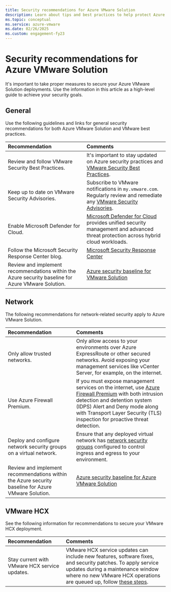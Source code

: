 ```yaml
---
title: Security recommendations for Azure VMware Solution
description: Learn about tips and best practices to help protect Azure VMware Solution deployments from vulnerabilities and malicious actors. 
ms.topic: conceptual
ms.service: azure-vmware
ms.date: 02/26/2025
ms.custom: engagement-fy23
---
```



# Security recommendations for Azure VMware Solution

It's important to take proper measures to secure your Azure VMware Solution deployments. Use the information in this article as a high-level guide to achieve your security goals.

## General

Use the following guidelines and links for general security recommendations for both Azure VMware Solution and VMware best practices.

| Recommendation | Comments |
| :-- | :-- |
| Review and follow VMware Security Best Practices. | It's important to stay updated on Azure security practices and [VMware Security Best Practices](https://techdocs.broadcom.com/us/en/vmware-cis/vsphere/vsphere/8-0/vsphere-security-8-0/security-in-the-vsphere-environment/security-best-practices-and-resources.html). |
| Keep up to date on VMware Security Advisories. | Subscribe to VMware notifications in `my.vmware.com`. Regularly review and remediate any [VMware Security Advisories](https://support.broadcom.com/web/ecx/security-advisory?). |
| Enable Microsoft Defender for Cloud. | [Microsoft Defender for Cloud](/azure/defender-for-cloud/) provides unified security management and advanced threat protection across hybrid cloud workloads. |
| Follow the Microsoft Security Response Center blog. | [Microsoft Security Response Center](https://msrc-blog.microsoft.com/) |
| Review and implement recommendations within the Azure security baseline for Azure VMware Solution. | [Azure security baseline for VMware Solution](/security/benchmark/azure/baselines/vmware-solution-security-baseline/) |

## Network

The following recommendations for network-related security apply to Azure VMware Solution.

| Recommendation | Comments |
| :-- | :-- |
| Only allow trusted networks. | Only allow access to your environments over Azure ExpressRoute or other secured networks. Avoid exposing your management services like vCenter Server, for example, on the internet. |
| Use Azure Firewall Premium. | If you must expose management services on the internet, use [Azure Firewall Premium](../firewall/premium-migrate.md) with both intrusion detection and detention system (IDPS) Alert and Deny mode along with Transport Layer Security (TLS) inspection for proactive threat detection. |
| Deploy and configure network security groups on a virtual network. | Ensure that any deployed virtual network has [network security groups](../virtual-network/network-security-groups-overview.md) configured to control ingress and egress to your environment. |
| Review and implement recommendations within the Azure security baseline for Azure VMware Solution. | [Azure security baseline for Azure VMware Solution](/security/benchmark/azure/baselines/vmware-solution-security-baseline/) |

## VMware HCX

See the following information for recommendations to secure your VMware HCX deployment.

| Recommendation | Comments |
| :-- | :-- |
| Stay current with VMware HCX service updates. | VMware HCX service updates can include new features, software fixes, and security patches. To apply service updates during a maintenance window where no new VMware HCX operations are queued up, follow [these steps](https://techdocs.broadcom.com/us/en/vmware-cis/hcx/vmware-hcx/4-10/vmware-hcx-user-guide-4-10/updating-vmware-hcx/planning-for-hcx-updates.html). |
